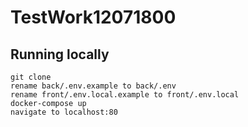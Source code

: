 # TestWork12071800

## Running locally

```
git clone 
rename back/.env.example to back/.env
rename front/.env.local.example to front/.env.local
docker-compose up
navigate to localhost:80
```